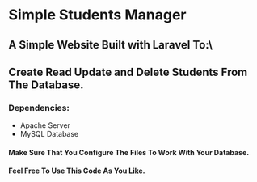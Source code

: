 # Simple Students Manager

## A Simple Website Built with Laravel To:\
## Create Read Update and Delete Students From The Database.

### Dependencies:

- Apache Server
- MySQL Database

#### Make Sure That You Configure The Files To Work With Your Database.

#### Feel Free To Use This Code As You Like.

